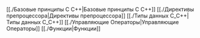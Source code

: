 [[./Базовые принципы С С++|Базовые принципы С С++]]
[[./Директивы препроцессора|Директивы препроцессора]]
[[./Типы данных С_С++|Типы данных С_С++]]
[[./Управляющие Операторы|Управляющие Операторы]]
[[./Функции|Функции]]
